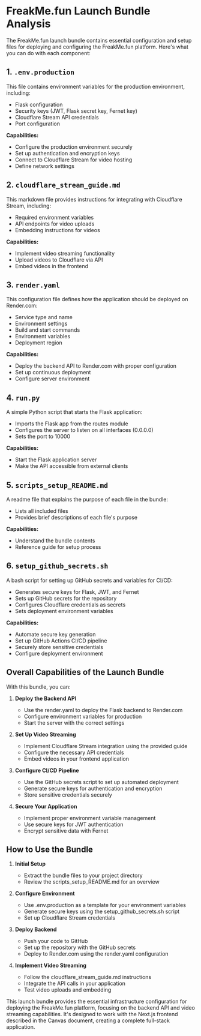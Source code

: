# FreakMe.fun Launch Bundle Analysis

The FreakMe.fun launch bundle contains essential configuration and setup files for deploying and configuring the FreakMe.fun platform. Here's what you can do with each component:

## 1. `.env.production`
This file contains environment variables for the production environment, including:
- Flask configuration
- Security keys (JWT, Flask secret key, Fernet key)
- Cloudflare Stream API credentials
- Port configuration

**Capabilities:**
- Configure the production environment securely
- Set up authentication and encryption keys
- Connect to Cloudflare Stream for video hosting
- Define network settings

## 2. `cloudflare_stream_guide.md`
This markdown file provides instructions for integrating with Cloudflare Stream, including:
- Required environment variables
- API endpoints for video uploads
- Embedding instructions for videos

**Capabilities:**
- Implement video streaming functionality
- Upload videos to Cloudflare via API
- Embed videos in the frontend

## 3. `render.yaml`
This configuration file defines how the application should be deployed on Render.com:
- Service type and name
- Environment settings
- Build and start commands
- Environment variables
- Deployment region

**Capabilities:**
- Deploy the backend API to Render.com with proper configuration
- Set up continuous deployment
- Configure server environment

## 4. `run.py`
A simple Python script that starts the Flask application:
- Imports the Flask app from the routes module
- Configures the server to listen on all interfaces (0.0.0.0)
- Sets the port to 10000

**Capabilities:**
- Start the Flask application server
- Make the API accessible from external clients

## 5. `scripts_setup_README.md`
A readme file that explains the purpose of each file in the bundle:
- Lists all included files
- Provides brief descriptions of each file's purpose

**Capabilities:**
- Understand the bundle contents
- Reference guide for setup process

## 6. `setup_github_secrets.sh`
A bash script for setting up GitHub secrets and variables for CI/CD:
- Generates secure keys for Flask, JWT, and Fernet
- Sets up GitHub secrets for the repository
- Configures Cloudflare credentials as secrets
- Sets deployment environment variables

**Capabilities:**
- Automate secure key generation
- Set up GitHub Actions CI/CD pipeline
- Securely store sensitive credentials
- Configure deployment environment

## Overall Capabilities of the Launch Bundle

With this bundle, you can:

1. **Deploy the Backend API**
   - Use the render.yaml to deploy the Flask backend to Render.com
   - Configure environment variables for production
   - Start the server with the correct settings

2. **Set Up Video Streaming**
   - Implement Cloudflare Stream integration using the provided guide
   - Configure the necessary API credentials
   - Embed videos in your frontend application

3. **Configure CI/CD Pipeline**
   - Use the GitHub secrets script to set up automated deployment
   - Generate secure keys for authentication and encryption
   - Store sensitive credentials securely

4. **Secure Your Application**
   - Implement proper environment variable management
   - Use secure keys for JWT authentication
   - Encrypt sensitive data with Fernet

## How to Use the Bundle

1. **Initial Setup**
   - Extract the bundle files to your project directory
   - Review the scripts_setup_README.md for an overview

2. **Configure Environment**
   - Use .env.production as a template for your environment variables
   - Generate secure keys using the setup_github_secrets.sh script
   - Set up Cloudflare Stream credentials

3. **Deploy Backend**
   - Push your code to GitHub
   - Set up the repository with the GitHub secrets
   - Deploy to Render.com using the render.yaml configuration

4. **Implement Video Streaming**
   - Follow the cloudflare_stream_guide.md instructions
   - Integrate the API calls in your application
   - Test video uploads and embedding

This launch bundle provides the essential infrastructure configuration for deploying the FreakMe.fun platform, focusing on the backend API and video streaming capabilities. It's designed to work with the Next.js frontend described in the Canvas document, creating a complete full-stack application.
